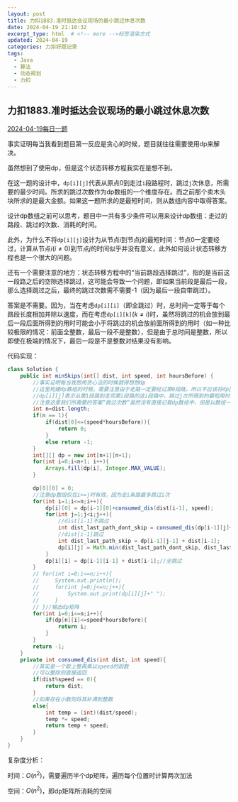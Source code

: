 ```yaml
---
layout: post
title: 力扣1883.准时抵达会议现场的最小跳过休息次数
date: 2024-04-19 21:10:32
excerpt_type: html  # <!-- more -->标签渲染方式
updated: 2024-04-19
categories: 力扣好题记录
tags:
  - Java
  - 算法
  - 动态规划
  - 力扣
---
```


## 力扣1883.准时抵达会议现场的最小跳过休息次数

[2024-04-19每日一题](https://leetcode.cn/problems/minimum-skips-to-arrive-at-meeting-on-time/description/?envType=daily-question&envId=2024-04-19)

事实证明每当我看到题目第一反应是贪心的时候，题目就往往需要使用dp来解决。

虽然想到了使用dp，但是这个状态转移方程我实在是想不到。

在这一题的设计中，`dp[i][j]`代表从原点0到走过`i`段路程时，跳过`j`次休息，所需要的最少时间。所求的跳过次数作为dp数组的一个维度存在。而之前那个卖木头块所求的是最大金额。如果这一题所求的是最短时间，则从数组内容中取得答案。

<!-- more -->

设计dp数组之前可以思考，题目中一共有多少条件可以用来设计dp数组：走过的路段、跳过的次数、消耗的时间。

此外，为什么不将`dp[i][j]`设计为从节点i到节点j的最短时间：节点0一定要经过，计算从节点$i (i\neq0)$到节点$j$的时间似乎并没有意义，此外如何设计状态转移方程也是一个很大的问题。

还有一个需要注意的地方：状态转移方程中的“当前路段选择跳过”，指的是当前这一段路之后的空隙选择跳过，这可能会导致一个问题，即如果当前段是最后一段，那么选择跳过之后，最终的跳过次数需不需要-1（因为最后一段自带跳过）。

答案是不需要。因为，当在考虑`dp[i][i]`（即全跳过）时，总时间一定等于每个路段长度相加并除以速度，而在考虑`dp[i][k]`$(k\neq i)$时，虽然将跳过的机会放到最后一段后面所得到的用时可能会小于将跳过的机会放前面所得到的用时（如一种比较极限的情况：前面全整数，最后一段不是整数），但是由于总时间是整数，所以即使在极端的情况下，最后一段是不是整数对结果没有影响。

代码实现：

```java
class Solution {
    public int minSkips(int[] dist, int speed, int hoursBefore) {
        //事实证明每当我想用贪心法的时候就得想想dp
        //这里构建dp数组的时候，需要注意由于走路一定要经过第0段路，所以不应该将dp[i][j]设计为从[i]到[j]的最小值
        //dp[i][j]表示从第1段路到走完第i段路的这i段路中，跳过j次所得到的最短用时
        //注意这里我们所需要的答案“跳过次数”虽然没有直接记载dp数组中，但是以数组一个维度的形式出现了。
        int n=dist.length;
        if(n == 1){
            if(dist[0]<=(speed*hoursBefore)){
                return 0;
            }
            else return -1;
        }
        int[][] dp = new int[n+1][n+1];
        for(int i=0;i<n+1; i++){
            Arrays.fill(dp[i], Integer.MAX_VALUE);
        }
        
        dp[0][0] = 0;
        //注意dp数组仅在i>=j时有效，因为走i条路最多跳过i次
        for(int i=1;i<=n;i++){
            dp[i][0] = dp[i-1][0]+consumed_dis(dist[i-1], speed);
            for(int j=1;j<i;j++){
                //dist[i-1]不跳过
                int dist_last_path_dont_skip = consumed_dis(dp[i-1][j]+dist[i-1], speed);
                //dist[i-1]跳过
                int dist_last_path_skip = dp[i-1][j-1] + dist[i-1];
                dp[i][j] = Math.min(dist_last_path_dont_skip, dist_last_path_skip);
            }
            dp[i][i] = dp[i-1][i-1] + dist[i-1];//全跳过
        }
        // for(int i=0;i<=n;i++){
        //     System.out.println();
        //     for(int j=0;j<=n;j++){
        //         System.out.print(dp[i][j]+" ");
        //     }
        // }//输出dp矩阵
        for(int i=0;i<=n;i++){
            if(dp[n][i]<=speed*hoursBefore){
                return i;
            }
        }
        return -1;
    }
    private int consumed_dis(int dist, int speed){
        //其实是一个取上整再乘以speed的函数
        //可以整除则直接返回
        if(dist%speed == 0){
            return dist;
        }
        //如果存在小数则将其补满到整数
        else{
            int temp = (int)(dist/speed);
            temp *= speed;
            return temp + speed;
        }
    }
}
```

复杂度分析：

时间：$O(n^2)$，需要遍历半个dp矩阵，遍历每个位置时计算两次加法

空间：$O(n^2)$，即dp矩阵所消耗的空间
